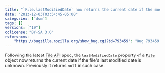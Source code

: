 ```yaml
---
title: "`File.lastModifiedDate` now returns the current date if the modified date is unknown"
date: "2012-12-03T03:54:45-05:00"
categories: ["dom"]
tags: []
versions: ["19"]
cclicense: "BY-SA 3.0"
references:
    "https://bugzilla.mozilla.org/show_bug.cgi?id=793459": "Bug 793459 – Update File.lastModifiedDate to latest spec"
---
```

Following the latest [File API](http://www.w3.org/TR/FileAPI/) spec, the `lastModifiedDate` property of a [`File`](https://developer.mozilla.org/en-US/docs/Web/API/File) object now returns the current date if the file's last modified date is unknown. Previously it returns `null` in such case.
